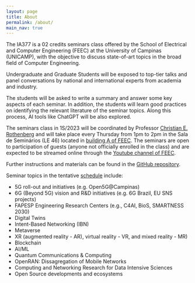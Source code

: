 ```yaml
---
layout: page
title: About
permalink: /about/
main_nav: true
---
```


<!--- [alt text]({{ site.baseurl }}/assets/profile-placeholder.gif "Profile Picture"){:.profile} --->



The IA377 is a 02 credits seminars class offered by the School of Electrical and Computer Engineering (FEEC) at the University of Campinas (UNICAMP), with the objective to discuss state-of-art topics in the broad field of Computer Engineering.

Undergraduate and Graduate Students will be exposed to top-tier talks and panel conversations by national and international experts from academia and industry.

The students will be asked to write a summary and answer some key aspects of each seminar. In addition, the students  will learn good practices on identifying the relevant literature of the seminar topics. Along this process, AI tools like ChatGPT will be also explored. 
 

  
The seminars class in 1S/2023 will be coordinated by Professor [Christian E. Rothenberg][chris] and will take place every Thursday from 1pm to 2pm in the Sala de Seminários (LE 46) located in [building A of FEEC](https://goo.gl/maps/fS2vTDTAYPwM4f7e9). The seminars are open to participation of guests (anyone not officially enrolled in the class) and are expected to be streamed online through the [Youtube channel of FEEC](https://www.youtube.com/channel/UChptcdqmzNLQ8Oe03DEjIDQ). 

Further instructions and materials can be found in the [GitHub repository](https://github.com/ia377-feec-unicamp).

Seminar topics in the tentative [schedule](https://ia377-feec-unicamp.github.io/schedule/) include:

* 5G roll-out and initiatives (e.g. Open5G@Campinas)
* 6G (Beyond 5G) vision and R&D initiatives (e.g. 6G Brazil, EU SNS projects)
* FAPESP Engineering Research Centers (e.g., C4AI, BioS, SMARTNESS 2030)
* Digital Twins
* Intent-Based Networking (IBN)
* Metaverse
* XR (augmented reality - AR), virtual reality - VR, and mixed reality - MR)
* Blockchain 
* AI/ML 
* Quantum Communications & Computing
* OpenRAN: Dissagregation of Mobile Networks
* Computing and Networking Research for Data Intensive Sciences
* Open Source developments and ecosystems


[chris]: https://www.dca.fee.unicamp.br/~chesteve/

